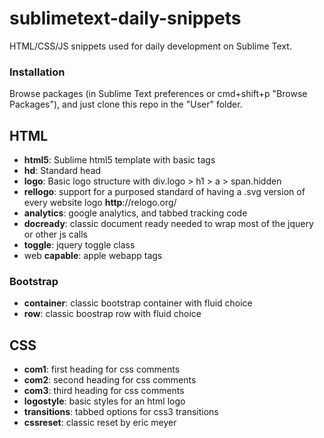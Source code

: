 sublimetext-daily-snippets
==========================

HTML/CSS/JS snippets used for daily development on Sublime Text.  

### Installation
Browse packages (in Sublime Text preferences or cmd+shift+p "Browse Packages"), and just clone this repo in the "User" folder.

## HTML 
- **html5**: Sublime html5 template with basic tags
- **hd**: Standard head
- **logo**: Basic logo structure with div.logo > h1 > a > span.hidden
- **rellogo**: support for a purposed standard of having a .svg version of every website logo **http**://relogo.org/
- **analytics**: google analytics, and tabbed tracking code
- **docready**: classic document ready needed to wrap most of the jquery or other js calls
- **toggle**: jquery toggle class
- web **capable**: apple webapp tags

### Bootstrap
- **container**: classic bootstrap container with fluid choice
- **row**: classic boostrap row with fluid choice

## CSS
- **com1**: first heading for css comments
- **com2**: second heading for css comments
- **com3**: third heading for css comments
- **logostyle**: basic styles for an html logo
- **transitions**: tabbed options for css3 transitions
- **cssreset**: classic reset by eric meyer